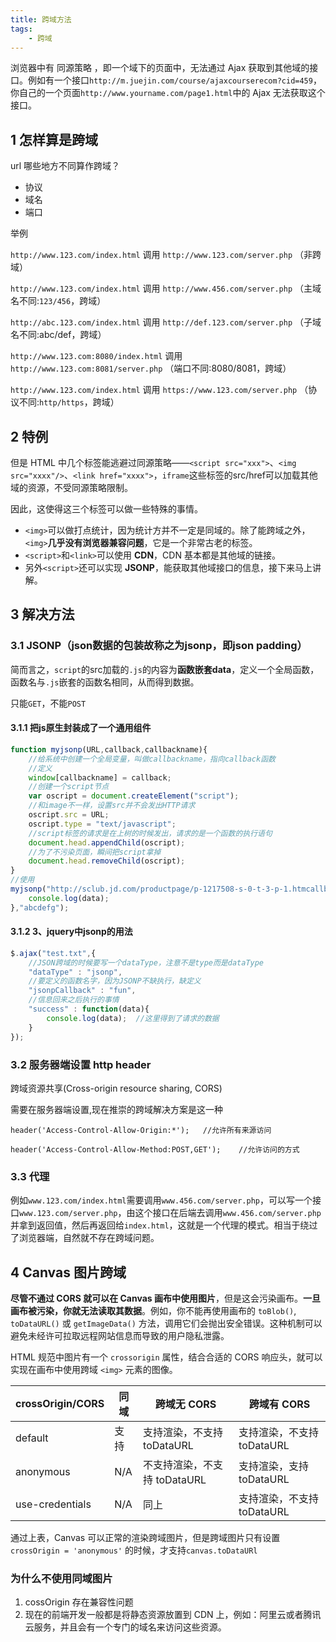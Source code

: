 ```yaml
---
title: 跨域方法
tags:
    - 跨域
---
```


浏览器中有 同源策略 ，即一个域下的页面中，无法通过 Ajax 获取到其他域的接口。例如有一个接口`http://m.juejin.com/course/ajaxcourserecom?cid=459`，你自己的一个页面`http://www.yourname.com/page1.html`中的 Ajax 无法获取这个接口。

## 1 怎样算是跨域

url 哪些地方不同算作跨域？

- 协议
- 域名
- 端口

举例

`http://www.123.com/index.html` 调用 `http://www.123.com/server.php` （非跨域）

`http://www.123.com/index.html` 调用 `http://www.456.com/server.php` （主域名不同:`123/456`，跨域）

`http://abc.123.com/index.html` 调用 `http://def.123.com/server.php` （子域名不同:abc/def，跨域）

`http://www.123.com:8080/index.html` 调用 `http://www.123.com:8081/server.php` （端口不同:8080/8081，跨域）

`http://www.123.com/index.html` 调用 `https://www.123.com/server.php` （协议不同:`http/https`，跨域）

## 2 特例

但是 HTML 中几个标签能逃避过同源策略——`<script src="xxx">`、`<img src="xxxx"/>`、`<link href="xxxx">`，`iframe`这些标签的src/href可以加载其他域的资源，不受同源策略限制。

因此，这使得这三个标签可以做一些特殊的事情。

- `<img>`可以做打点统计，因为统计方并不一定是同域的。除了能跨域之外，`<img>`**几乎没有浏览器兼容问题**，它是一个非常古老的标签。
- `<script>`和`<link>`可以使用 **CDN**，CDN 基本都是其他域的链接。
- 另外`<script>`还可以实现 **JSONP**，能获取其他域接口的信息，接下来马上讲解。

## 3 解决方法

### 3.1 JSONP（json数据的包装故称之为jsonp，即json padding）

简而言之，`script`的src加载的`.js`的内容为**函数嵌套data**，定义一个全局函数，函数名与`.js`嵌套的函数名相同，从而得到数据。

只能`GET`，不能`POST`

#### 3.1.1 把js原生封装成了一个通用组件

```js
function myjsonp(URL,callback,callbackname){
    //给系统中创建一个全局变量，叫做callbackname，指向callback函数
    //定义
    window[callbackname] = callback;
    //创建一个script节点
    var oscript = document.createElement("script");
    //和image不一样，设置src并不会发出HTTP请求
    oscript.src = URL;
    oscript.type = "text/javascript";
    //script标签的请求是在上树的时候发出，请求的是一个函数的执行语句
    document.head.appendChild(oscript);
    //为了不污染页面，瞬间把script拿掉
    document.head.removeChild(oscript);
}
//使用
myjsonp("http://sclub.jd.com/productpage/p-1217508-s-0-t-3-p-1.htmcallback=abcdefg",function(data){
    console.log(data);
},"abcdefg");
```

#### 3.1.2 3、jquery中jsonp的用法

```js
$.ajax("test.txt",{
    //JSON跨域的时候要写一个dataType，注意不是type而是dataType
    "dataType" : "jsonp",
    //要定义的函数名字，因为JSONP不缺执行，缺定义
    "jsonpCallback" : "fun",
    //信息回来之后执行的事情
    "success" : function(data){
        console.log(data);  //这里得到了请求的数据
    }
});

```

### 3.2 服务器端设置 http header

跨域资源共享(Cross-origin resource sharing, CORS)

需要在服务器端设置,现在推崇的跨域解决方案是这一种

`header('Access-Control-Allow-Origin:*');   //允许所有来源访问`

`header('Access-Control-Allow-Method:POST,GET');    //允许访问的方式`

### 3.3 代理

例如`www.123.com/index.html`需要调用`www.456.com/server.php`，可以写一个接口`www.123.com/server.php`，由这个接口在后端去调用`www.456.com/server.php`并拿到返回值，然后再返回给`index.html`，这就是一个代理的模式。相当于绕过了浏览器端，自然就不存在跨域问题。

## 4 Canvas 图片跨域

**尽管不通过 CORS 就可以在 Canvas 画布中使用图片**，但是这会污染画布。**一旦画布被污染，你就无法读取其数据**。例如，你不能再使用画布的 `toBlob()`, `toDataURL()` 或 `getImageData()` 方法，调用它们会抛出安全错误。这种机制可以避免未经许可拉取远程网站信息而导致的用户隐私泄露。

HTML 规范中图片有一个 `crossorigin` 属性，结合合适的 CORS 响应头，就可以实现在画布中使用跨域 `<img>` 元素的图像。

crossOrigin/CORS|同域|跨域无 CORS|跨域有 CORS
-|-|-|-
default|支持|支持渲染，不支持 toDataURL|支持渲染，不支持 toDataURL
anonymous|N/A|不支持渲染，不支持 toDataURL|支持渲染，支持 toDataURL
use-credentials|N/A|同上|支持渲染，不支持 toDataURL

通过上表，Canvas 可以正常的渲染跨域图片，但是跨域图片只有设置 `crossOrigin = 'anonymous'` 的时候，才支持`canvas.toDataURl`

### 为什么不使用同域图片

1. cossOrigin 存在兼容性问题
2. 现在的前端开发一般都是将静态资源放置到 CDN 上，例如：阿里云或者腾讯云服务，并且会有一个专门的域名来访问这些资源。
